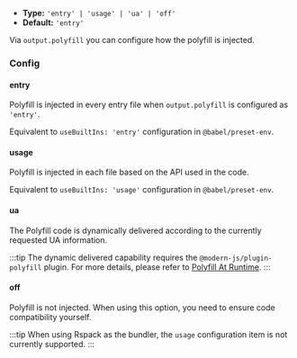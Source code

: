 - **Type:** `'entry' | 'usage' | 'ua' | 'off'`
- **Default:** `'entry'`

Via `output.polyfill` you can configure how the polyfill is injected.

### Config

#### entry

Polyfill is injected in every entry file when `output.polyfill` is configured as `'entry'`.

Equivalent to `useBuiltIns: 'entry'` configuration in `@babel/preset-env`.

#### usage

Polyfill is injected in each file based on the API used in the code.

Equivalent to `useBuiltIns: 'usage'` configuration in `@babel/preset-env`.

#### ua

The Polyfill code is dynamically delivered according to the currently requested UA information.

:::tip
The dynamic delivered capability requires the `@modern-js/plugin-polyfill` plugin.
For more details, please refer to [Polyfill At Runtime](https://modernjs.dev/en/guides/advanced-features/compatibility.html#polyfill-at-runtime).
:::

#### off

Polyfill is not injected. When using this option, you need to ensure code compatibility yourself.

:::tip
When using Rspack as the bundler, the `usage` configuration item is not currently supported.
:::
